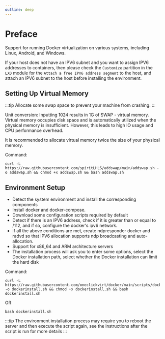 ```yaml
---
outline: deep
---
```


# Preface

Support for running Docker virtualization on various systems, including Linux, Android, and Windows.

If your host does not have an IPV6 subnet and you want to assign IPV6 addresses to containers, then please check the ``Customize`` partition in the ``LXD`` module for the ``Attach a free IPV6 address segment`` to the host, and attach an IPV6 subnet to the host before installing the environment.

## Setting Up Virtual Memory

:::tip
Allocate some swap space to prevent your machine from crashing.
:::

Unit conversion: Inputting 1024 results in 1G of SWAP - virtual memory. Virtual memory occupies disk space and is automatically utilized when the physical memory is insufficient. However, this leads to high IO usage and CPU performance overhead.

It is recommended to allocate virtual memory twice the size of your physical memory.

Command:

```shell
curl -L https://raw.githubusercontent.com/spiritLHLS/addswap/main/addswap.sh -o addswap.sh && chmod +x addswap.sh && bash addswap.sh
```

## Environment Setup

- Detect the system environment and install the corresponding components
- Install docker and docker-compose.
- Download some configuration scripts required by default
- Detect if there is an IPV6 address, check if it is greater than or equal to /112, and if so, configure the docker's ipv6 network.
- If all the above conditions are met, create ndpresponder docker and radvd so that IPV6 allocation supports ndp broadcasting and auto-allocation.
- Support for x86_64 and ARM architecture servers
- The installation process will ask you to enter some options, select the Docker installation path, select whether the Docker installation can limit the hard disk

Command:

```shell
curl -L https://raw.githubusercontent.com/oneclickvirt/docker/main/scripts/dockerinstall.sh -o dockerinstall.sh && chmod +x dockerinstall.sh && bash dockerinstall.sh
```

OR

```
bash dockerinstall.sh
```

:::tip
The environment installation process may require you to reboot the server and then execute the script again, see the instructions after the script is run for more details
:::
